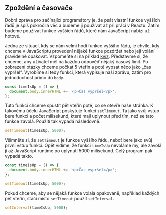 ## Zpoždění a časovače

Dobrá zpráva pro začínající programátory je, že psát vlastní funkce vyšších řádů je spíš pokročilá věc a budeme ji používat až při práci v Reactu. Zatím budeme používat funkce vyšších řádů, které nám JavaScript nabízí už hotové.

Jedna ze situací, kdy se nám velmi hodí funkce vyššího řádu, je chvíle, kdy chceme v JavaScriptu provedení nějaké funkce pozdržet nebo její volání pravidelně opakovat. Vzpomeňte si na příklad [kvíz](../dom-innerhtml/cv-manipulace#cvlekce%3Ekviz). Představme si, že chceme, aby uživatel měl na každou odpověď nějaký časový limit. Po zobrazení otázky chceme počkat 5 vteřin a poté vypsat něco jako „čas vypršel“. Vyrobíme si tedy funkci, která vypisuje naši zprávu, zatím pro jednoduchost přimo do `body`.

```js
const timeIsUp = () => {
  document.body.innerHTML += '<p>Čas vypršel</p>';
};
```

Tuto funkci chceme spustit pět vteřin poté, co se otevře naše stránka. K takovému účelu JavaScript poskytuje funkci `setTimeout`. Ta jako svůj vstup bere funkci a počet milisekund, které mají uplynout před tím, než se tato funkce zavolá. Použití tak vypadá následovně.

```js
setTimeout(timeIsUp, 5000);
```

Všimněte si, že `setTimeout` je funkce vyššího řádu, neboť bere jako svůj první vstup funkci. Opět vidíme, že funkci `timeIsUp` nevoláme my, ale zavolá ji až JavaScript runtime po uplynutí 5000 milisekund. Celý program pak vypadá takto.

```js
const timeIsUp = () => {
  document.body.innerHTML += '<p>Čas vypršel</p>';
};

setTimeout(timeIsUp, 5000);
```

Pokud chceme, aby se nějaká funkce volala opakovaně, například každých pět vteřín, stačí místo `setTimeout` použít `setInterval`.

```js
setInterval(timeIsUp, 5000);
```
